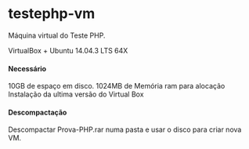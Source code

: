 # testephp-vm

Máquina virtual do Teste PHP.

VirtualBox + Ubuntu 14.04.3 LTS 64X

#### Necessário
  10GB de espaço em disco.
  1024MB de Memória ram para alocação
  Instalação da ultima versão do Virtual Box

#### Descompactação
  Descompactar Prova-PHP.rar numa pasta e usar o disco para criar nova VM.

